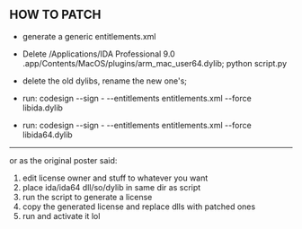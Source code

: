 HOW TO PATCH
------------------------

- generate a generic entitlements.xml 

- Delete /Applications/IDA Professional 9.0 .app/Contents/MacOS/plugins/arm_mac_user64.dylib; python script.py

- delete the old dylibs, rename the new one's;

- run: codesign --sign - --entitlements entitlements.xml --force libida.dylib

- run: codesign --sign - --entitlements entitlements.xml --force libida64.dylib


------------------------

  or as the original poster said:

1. edit license owner and stuff to whatever you want
2. place ida/ida64 dll/so/dylib in same dir as script
3. run the script to generate a license
4. copy the generated license and replace dlls with patched ones
5. run and activate it lol
